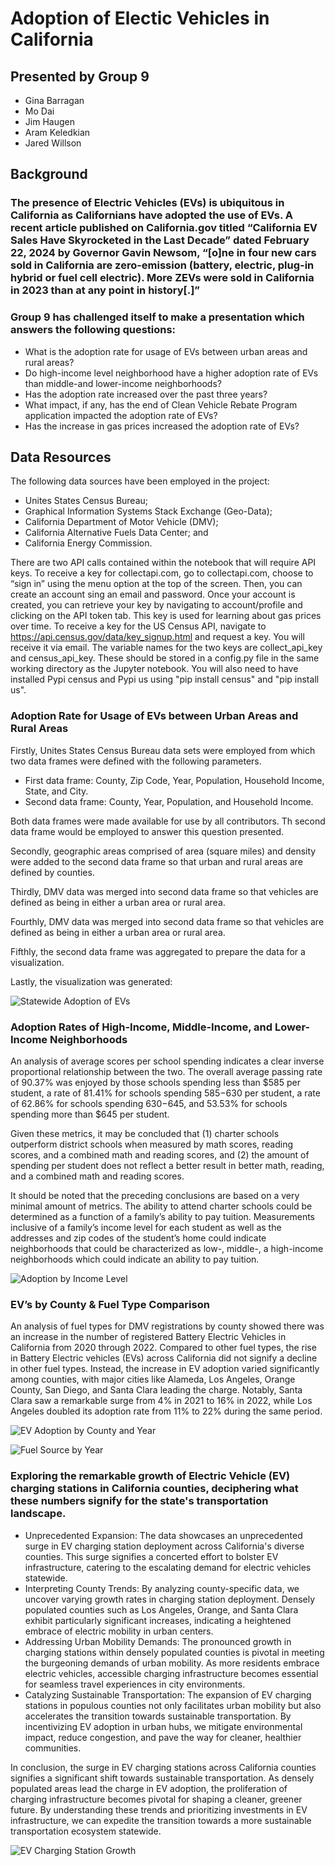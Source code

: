# Adoption of Electic Vehicles in California

## Presented by Group 9
* Gina Barragan
* Mo Dai
* Jim Haugen
* Aram Keledkian
* Jared Willson

## Background

### The presence of Electric Vehicles (EVs) is ubiquitous in California as Californians have adopted the use of EVs.  A recent article published on California.gov titled “California EV Sales Have Skyrocketed in the Last Decade” dated February 22, 2024 by Governor Gavin Newsom, “[o]ne in four new cars sold in California are zero-emission (battery, electric, plug-in hybrid or fuel cell electric).   More ZEVs were sold in California in 2023 than at any point in history[.]”

### Group 9 has challenged itself to make a presentation which answers the following questions:
* What is the adoption rate for usage of EVs between urban areas and rural areas?
* Do high-income level neighborhood have a higher adoption rate of EVs than middle-and lower-income neighborhoods?
* Has the adoption rate increased over the past three years?
* What impact, if any, has the end of Clean Vehicle Rebate Program application impacted the adoption rate of EVs?
* Has the increase in gas prices increased the adoption rate of EVs?   


## Data Resources
The following data sources have been employed in the project:
* Unites States Census Bureau;
* Graphical Information Systems Stack Exchange (Geo-Data);
* California Department of Motor Vehicle (DMV);
* California Alternative Fuels Data Center; and
* California Energy Commission.

There are two API calls contained within the notebook that will require API keys. To receive a key for collectapi.com, go to collectapi.com, choose to “sign in” using the menu option at the top of the screen. Then, you can create an account sing an email and password. Once your account is created, you can retrieve your key by navigating to account/profile and clicking on the API token tab. This key is used for learning about gas prices over time. To receive a key for the US Census API, navigate to https://api.census.gov/data/key_signup.html and request a key. You will receive it via email. The variable names for the two keys are collect_api_key and census_api_key. These should be stored in a config.py file in the same working directory as the Jupyter notebook. You will also need to have installed Pypi census and Pypi us using "pip install census" and "pip install us".

### Adoption Rate for Usage of EVs between Urban Areas and Rural Areas
Firstly, Unites States Census Bureau data sets were employed from which two data frames were defined with the following parameters.
* First data frame: County, Zip Code, Year, Population, Household Income, State, and City.
* Second data frame: County, Year, Population, and Household Income.

Both data frames were made available for use by all contributors.  Th second data frame would be employed to answer this question presented.

Secondly, geographic areas comprised of area (square miles) and density were added to the second data frame so that urban and rural areas are defined by counties.

Thirdly, DMV data was merged into second data frame so that vehicles are defined as being in either a urban area or rural area.   

Fourthly, DMV data was merged into second data frame so that vehicles are defined as being in either a urban area or rural area.   

Fifthly, the second data frame was aggregated to prepare the data for a visualization.

Lastly, the visualization was generated:

![Statewide Adoption of EVs](Resources/Car_Registrations_Urban_v_Rural.png)



### Adoption Rates of High-Income, Middle-Income, and Lower-Income Neighborhoods 

An analysis of average scores per school spending indicates a clear inverse proportional relationship between the two.  The overall average passing rate of 90.37% was enjoyed by those schools spending less than $585 per student, a rate of 81.41% for schools spending $585-$630 per student, a rate of 62.86% for schools spending $630-$645, and 53.53% for schools spending more than $645 per student.   

Given these metrics, it may be concluded that (1) charter schools outperform district schools when measured by math scores, reading scores, and a combined math and reading scores, and (2) the amount of spending per student does not reflect a better result in better math, reading, and a combined math and reading scores. 

It should be noted that the preceding conclusions are based on a very minimal amount of metrics.  The ability to attend charter schools could be determined as a function of a family’s ability to pay tuition.  Measurements inclusive of a family’s income level for each student as well as the addresses and zip codes of the student’s home could indicate neighborhoods that could be characterized as low-, middle-, a high-income neighborhoods which could indicate an ability to pay tuition. 

![Adoption by Income Level](Resources/EV_Income.png)


### EV’s by County & Fuel Type Comparison

An analysis of fuel types for DMV registrations by county showed there was an increase in the number of registered Battery Electric Vehicles in California from 2020 through 2022. Compared to other fuel types, the rise in Battery Electric vehicles (EVs) across California did not signify a decline in other fuel types. Instead, the increase in EV adoption varied significantly among counties, with major cities like Alameda, Los Angeles, Orange County, San Diego, and Santa Clara leading the charge. Notably, Santa Clara saw a remarkable surge from 4% in 2021 to 16% in 2022, while Los Angeles doubled its adoption rate from 11% to 22% during the same period.

![EV Adoption by County and Year](Resources/ev_by_county_and_year.png)

![Fuel Source by Year](Resources/fuel_by_year.png)

### Exploring the remarkable growth of Electric Vehicle (EV) charging stations in California counties, deciphering what these numbers signify for the state's transportation landscape.

* Unprecedented Expansion: The data showcases an unprecedented surge in EV charging station deployment across California's diverse counties. This surge signifies a concerted effort to bolster EV infrastructure, catering to the escalating demand for electric vehicles statewide.
* Interpreting County Trends: By analyzing county-specific data, we uncover varying growth rates in charging station deployment. Densely populated counties such as Los Angeles, Orange, and Santa Clara exhibit particularly significant increases, indicating a heightened embrace of electric mobility in urban centers.
* Addressing Urban Mobility Demands: The pronounced growth in charging stations within densely populated counties is pivotal in meeting the burgeoning demands of urban mobility. As more residents embrace electric vehicles, accessible charging infrastructure becomes essential for seamless travel experiences in city environments.
* Catalyzing Sustainable Transportation: The expansion of EV charging stations in populous counties not only facilitates urban mobility but also accelerates the transition towards sustainable transportation. By incentivizing EV adoption in urban hubs, we mitigate environmental impact, reduce congestion, and pave the way for cleaner, healthier communities.

In conclusion, the surge in EV charging stations across California counties signifies a significant shift towards sustainable transportation. As densely populated areas lead the charge in EV adoption, the proliferation of charging infrastructure becomes pivotal for shaping a cleaner, greener future. By understanding these trends and prioritizing investments in EV infrastructure, we can expedite the transition towards a more sustainable transportation ecosystem statewide.

![EV Charging Station Growth](Resources/EV_Charging_Stations.png)
